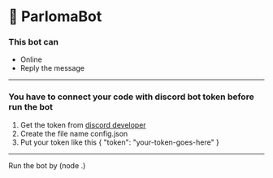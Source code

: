 # 🐬 ParlomaBot
### This bot can
- Online
- Reply the message
   
-------------------------------------

### You have to connect your code with discord bot token before run the bot
1. Get the token from [discord developer](https://discord.com/developers)
2. Create the file name config.json
3. Put your token like this
   {
	   "token": "your-token-goes-here"
   }
   
------------------------------------

Run the bot by (node .)
